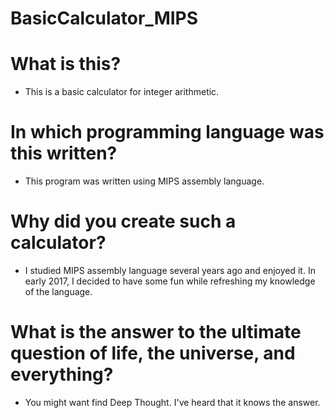 BasicCalculator_MIPS
===========
# What is this?
* This is a basic calculator for integer arithmetic.

# In which programming language was this written?
* This program was written using MIPS assembly language.

# Why did you create such a calculator?
* I studied MIPS assembly language several years ago and enjoyed it. In early 2017, I decided to have some fun while refreshing my knowledge of the language.

# What is the answer to the ultimate question of life, the universe, and everything?
* You might want find Deep Thought. I've heard that it knows the answer.